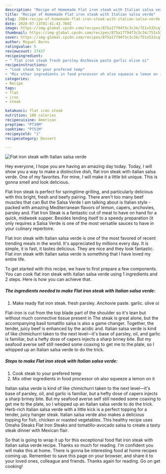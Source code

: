```yaml
---
description: "Recipe of Homemade Flat iron steak with Italian salsa verde"
title: "Recipe of Homemade Flat iron steak with Italian salsa verde"
slug: 2904-recipe-of-homemade-flat-iron-steak-with-italian-salsa-verde
date: 2020-07-13T01:41:43.769Z
image: https://img-global.cpcdn.com/recipes/875a17794f3c3c34/751x532cq70/flat-iron-steak-with-italian-salsa-verde-recipe-main-photo.jpg
thumbnail: https://img-global.cpcdn.com/recipes/875a17794f3c3c34/751x532cq70/flat-iron-steak-with-italian-salsa-verde-recipe-main-photo.jpg
cover: https://img-global.cpcdn.com/recipes/875a17794f3c3c34/751x532cq70/flat-iron-steak-with-italian-salsa-verde-recipe-main-photo.jpg
author: Miguel Burns
ratingvalue: 5
reviewcount: 37437
recipeingredient:
- " flat iron steak fresh parsley Anchovie paste garlic olive oi"
recipeinstructions:
- "Cook steak to your prefered temp"
- "Mix other ingredients in food processor oh also squeeze a lemon on it"
categories:
- Recipe
tags:
- flat
- iron
- steak

katakunci: flat iron steak 
nutrition: 180 calories
recipecuisine: American
preptime: "PT39M"
cooktime: "PT51M"
recipeyield: "1"
recipecategory: Dessert

---
```



![Flat iron steak with Italian salsa verde](https://img-global.cpcdn.com/recipes/875a17794f3c3c34/751x532cq70/flat-iron-steak-with-italian-salsa-verde-recipe-main-photo.jpg)

Hey everyone, I hope you are having an amazing day today. Today, I will show you a way to make a distinctive dish, flat iron steak with italian salsa verde. One of my favorites. For mine, I will make it a little bit unique. This is gonna smell and look delicious.

Flat Iron steak is perfect for springtime grilling, and particularly delicious with this bright, fresh and beefy pairing. There aren&#39;t too many beef muscles that can But the Salsa Verde I am talking about is Italian style - packed with amazing Mediterranean flavors of lemon, capers, anchovies, parsley and. Flat Iron Steak is a fantastic cut of meat to have on hand for a quick, midweek supper. Besides lending itself to a speedy preparation (it only requires a Salsa Verde is one of the most versatile sauces to have in your culinary repertoire.

Flat iron steak with Italian salsa verde is one of the most favored of recent trending meals in the world. It's appreciated by millions every day. It is simple, it is fast, it tastes delicious. They are nice and they look fantastic. Flat iron steak with Italian salsa verde is something that I have loved my entire life.


To get started with this recipe, we have to first prepare a few components. You can cook flat iron steak with italian salsa verde using 1 ingredients and 2 steps. Here is how you can achieve that.

<!--inarticleads1-->

##### The ingredients needed to make Flat iron steak with Italian salsa verde:

1. Make ready  flat iron steak. fresh parsley. Anchovie paste. garlic. olive oi


Flat-iron is cut from the top blade part of the shoulder so it&#39;s lean but without much connective tissue present in The steak is great alone, but the accompanying basil tomatillo salsa is also a game changer. Together, the tender, juicy beef is enhanced by the acidic and. Italian salsa verde is kind of like chimichurri taken to the next level—it&#39;s base of parsley, oil, and garlic is familiar, but a hefty dose of capers injects a sharp briney bite. But my seafood averse self still needed some coaxing to get me to the plate, so I whipped up an Italian salsa verde to do the trick. 

<!--inarticleads2-->

##### Steps to make Flat iron steak with Italian salsa verde:

1. Cook steak to your prefered temp
1. Mix other ingredients in food processor oh also squeeze a lemon on it


Italian salsa verde is kind of like chimichurri taken to the next level—it&#39;s base of parsley, oil, and garlic is familiar, but a hefty dose of capers injects a sharp briney bite. But my seafood averse self still needed some coaxing to get me to the plate, so I whipped up an Italian salsa verde to do the trick. Herb-rich Italian salsa verde with a little kick is a perfect topping for a tender, juicy hanger steak. Italian salsa verde also makes a delicious topping for fish, chicken or roasted vegetables. This healthy recipe uses Omaha Steaks Flat Iron Steaks and tomatillo-avocado salsa to create a tasty steak dinner with Mexican flair. 

So that is going to wrap it up for this exceptional food flat iron steak with italian salsa verde recipe. Thanks so much for reading. I'm confident you will make this at home. There is gonna be interesting food at home recipes coming up. Remember to save this page on your browser, and share it to your loved ones, colleague and friends. Thanks again for reading. Go on get cooking!

